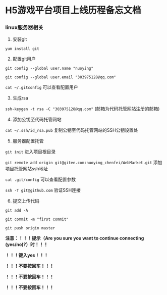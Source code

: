 # H5游戏平台项目上线历程备忘文档
### linux服务器相关
  1. 安装git
  
   `yum install git`
  
  2. 配置git用户
  
   `git config --global user.name "nuoying"`
  
   `git config --global user.email "303975128@qq.com"`
  
   `cat ~/.gitconfig` 可以查看配置用户
  
  3. 生成rsa
  
   `ssh-keygen -t rsa -C "303975128@qq.com"` (邮箱为代码托管网站注册的邮箱)
    
  4. 添加公钥至代码托管网站
    
   `cat ~/.ssh/id_rsa.pub` 复制公钥至代码托管网站的SSH公钥设置处
   
  5. 服务器配置托管
  
   `git init` 进入项目根目录
   
   `git remote add origin git@gitee.com:nuoying_chenfei/WebMarket.git` 添加项目托管网站ssh地址
   
   `cat .git/config` 可以查看配置参数
   
   `ssh -T git@github.com` 验证SSH连接
   
  6. 提交上传代码
  
  `git add -A`
  
  `git commit -m "first commit"`
  
  `git push origin master`
  
  **注意：！！！提示（Are you sure you want to continue connecting (yes/no)?）时！！！**
   
   **！！！键入yes！！！**
          
   **！！！不要按回车！！！**
          
   **！！！不要按回车！！！**
          
   **！！！不要按回车！！！**
